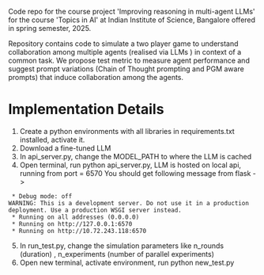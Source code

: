 Code repo for the course project 'Improving reasoning in multi-agent LLMs' for the course 'Topics in AI' at Indian Institute of Science, Bangalore offered in spring semester, 2025.

Repository contains code to simulate a two player game to understand collaboration among multiple agents (realised via LLMs ) in context of a common task. 
We propose test metric to measure agent performance and suggest prompt variations (Chain of Thought prompting and PGM aware prompts) that induce collaboration among the agents.
# Implementation Details
1. Create a python environments with all libraries in requirements.txt installed, activate it.
2. Download a fine-tuned LLM 
3. In api_server.py, change the MODEL_PATH to where the LLM is cached
4. Open terminal, run python api_server.py, LLM is hosted on local api, running from port = 6570
You should get following message from flask ->

``` * Serving Flask app 'api_server'
 * Debug mode: off
WARNING: This is a development server. Do not use it in a production deployment. Use a production WSGI server instead.
 * Running on all addresses (0.0.0.0)
 * Running on http://127.0.0.1:6570
 * Running on http://10.72.243.118:6570
```
5. In run_test.py, change the simulation parameters like n_rounds (duration) , n_experiments (number of parallel experiments)
6. Open new terminal, activate environment, run python new_test.py

